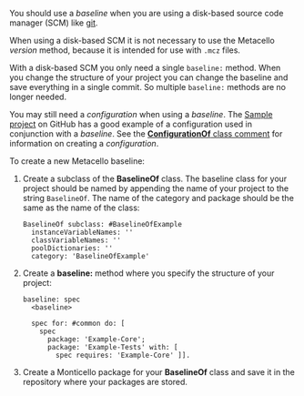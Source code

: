 You should use a *baseline* when you are using a disk-based sourcecode manager (SCM) like [git][1].When using a disk-based SCM it is not necessary to use the Metacello*version* method, because it is intended for use with `.mcz` files. With a disk-based SCM you only need a single `baseline:` method. Whenyou change the structure of your project you can change the baseline andsave everything in a single commit. So multiple `baseline:` methods areno longer needed.You may still need a *configuration* when using a *baseline*. The[Sample project][3] on GitHub has a good example of a configuration usedin conjunction with a *baseline*. See the [**ConfigurationOf** class comment][2] for information on creating a *configuration*.To create a new Metacello baseline:1. Create a subclass of the **BaselineOf** class. The baseline   class for your project should be named by appending the name of   your project to the string `BaselineOf`. The name of the category and   package should be the same as the name of the class:    ```Smalltalk    BaselineOf subclass: #BaselineOfExample      instanceVariableNames: ''      classVariableNames: ''      poolDictionaries: ''      category: 'BaselineOfExample'    ```2. Create a **baseline:** method where you specify the structure of your project:    ```Smalltalk    baseline: spec      <baseline>      spec for: #common do: [        spec          package: 'Example-Core';          package: 'Example-Tests' with: [            spec requires: 'Example-Core' ]].    ```3. Create a Monticello package for your **BaselineOf** class and save it in the repository where your packages are stored.[1]: http://git-scm.com/[2]: https://github.com/dalehenrich/metacello-work/blob/master/repository/Metacello-Base.package/ConfigurationOf.class/README.md[3]: https://github.com/dalehenrich/sample/tree/configuration/ConfigurationOfSample.package/ConfigurationOfSample.class
